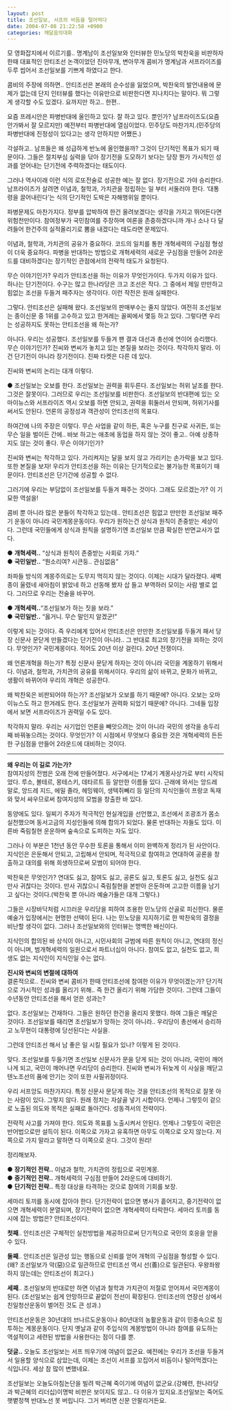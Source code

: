 ```yaml
---
layout: post
title: 조선일보, 서프의 비듬을 털어먹다
date: 2004-07-08 21:22:58 +0900
categories: 깨달음의대화
---
```

모 영화잡지에서 이르기를.. 명계남이 조선일보와 인터뷰한 민노당의 박찬욱을 비판하자 한때 대표적인 안티조선 논객이었던 진아무개, 변아무개 콤비가 명계남과 서프라이즈를 두루 씹어서 조선일보를 기쁘게 하였다고 한다.    
  
콤비의 주장에 의하면.. 안티조선은 본래의 순수성을 잃었으며, 박찬욱의 발언내용에 문제가 없는데 단지 인터뷰를 했다는 이유만으로 비판한다면 지나치다는 말이다. 뭐 그렇게 생각할 수도 있겠다. 요까지만 하고.. 한편..    
  
요즘 프레시안은 파병반대에 올인하고 있다. 잘 하고 있다. 뿐인가? 남프라이즈도(요즘 안가봐서 잘 모르지만) 예전부터 파병반대에 열심이었다. 민주당도 마찬가지.(민주당의 파병반대에 진정성이 있다고는 생각 안하지만 어쨌든.)    
  
각설하고.. 남프들은 왜 성급하게 반노에 올인했을까? 그것이 단기적인 목표가 되기 때문이다. 그들은 절치부심 실력을 닦아 장기전을 도모하기 보다는 당장 뭔가 가시적인 성과를 얻어내는 단기전에 주력하겠다는 태도이다. 
  
  
그러나 역사이래 이런 식의 로또전술로 성공한 예는 잘 없다. 장기전으로 가야 승리한다. 남프라이즈가 살려면 이념과, 철학과, 가치관을 정립하는 일 부터 서둘러야 한다. ‘대통령을 끌어내린다’는 식의 단기적인 도박은 자해행위일 뿐이다.    
  
파병문제도 마찬가지다. 정부를 압박하여 한건 올려보겠다는 생각을 가지고 뛰어든다면 위험천만이다. 참여정부가 국민참여를 주장하며 여론을 존중하겠다니까 개나 소나 다 달려들어 한건주의 실적올리기로 뽐을 내겠다는 태도라면 문제있다.    
  
이념과, 철학과, 가치관의 공유가 중요하다. 코드의 일치를 통한 개혁세력의 구심점 형성이 더욱 중요하다. 파병을 반대하는 방법으로 개혁세력의 새로운 구심점을 만들어 2라운드를 대비하겠다는 장기적인 관점에서의 전략적 태도가 요청된다.    
  
무슨 이야기인가? 우리가 안티조선을 하는 이유가 무엇인가이다. 두가지 이유가 있다. 하나는 단기전이다. 수구는 많고 한나라당은 크고 조선은 작다. 그 중에서 제일 만만하고 힘없는 조선을 두들겨 패주자는 생각이다. 이런 작전은 원래 실패한다.    
  
그렇다. 안티조선은 실패해 왔다. 조선일보의 판매부수는 줄지 않았다. 여전히 조선일보는 종이신문 중 1위를 고수하고 있고 한겨레는 꼴찌에서 몇등 하고 있다. 그렇다면 우리는 성공하지도 못하는 안티조선을 왜 하는가?    
  
아니다. 우리는 성공했다. 조선일보를 두들겨 팬 결과 대선과 총선에 연이어 승리했다. 무슨 이야기인가? 진씨와 변씨가 놓치고 있는 본질을 보라는 것이다. 착각하지 말라. 이건 단기전이 아니라 장기전이다. 진짜 타켓은 다른 데 있다.    
  
진씨와 변씨의 논리는 대개 이렇다.    
  
● 조선일보는 오보를 한다. 조선일보는 권력을 휘두른다. 조선일보는 허위 날조를 한다. 그것은 잘못이다. 그러므로 우리는 조선일보를 비판한다. 조선일보의 반대편에 있는 오마이뉴스와 서프라이즈 역시 오보를 하면 안되고, 권력을 휘둘러서 안되며, 허위기사를 써서도 안된다. 언론의 공정성과 객관성이 안티조선의 목표다.    
  
하여간에 나의 주장은 이렇다. 무슨 사업을 같이 하든, 혹은 누구를 친구로 사귀든, 또는 무슨 일을 벌이든 간에.. 바보 하고는 애초에 동업을 하지 않는 것이 좋고.. 아예 상종하지도 않는 것이 좋다. 무슨 이야기인가?    
  
진씨와 변씨는 착각하고 있다. 가리켜지는 달을 보지 않고 가리키는 손가락을 보고 있다. 또한 본질을 보자! 우리가 안티조선을 하는 이유는 단기적으로는 불가능한 목표이기 때문이다. 안티조선은 단기간에 성공할 수 없다. 
  
  
그러기에 우리는 부담없이 조선일보를 두들겨 패주는 것이다. 그래도 모르겠는가? 이 기묘한 역설을!    
  
콤비 뿐 아니라 많은 분들이 착각하고 있는데.. 안티조선은 힘없고 만만한 조선일보 패주기 운동이 아니라 국민계몽운동이다. 우리가 원하는건 상식과 원칙이 존중받는 세상이다. 그런데 국민들에게 상식과 원칙을 설명하기엔 조선일보 만큼 확실한 반면교사가 없다.    
  
● **개혁세력..** “상식과 원칙이 존중받는 사회로 가자.”   
● **국민일반..** “뭔소리여? 시큰둥.. 관심없음” 
  
  
좌파들 방식의 계몽주의로는 도무지 먹히지 않는 것이다. 이제는 시대가 달라졌다. 새벽종이 울렸네 새아침이 밝았네 하고 선동해 봤자 삽 들고 부역하러 모이는 사람 별로 없다. 그러므로 우리는 전술을 바꾸어.    
  
● **개혁세력..**“조선일보가 하는 짓을 보라.”   
● **국민일반..** “옳거니. 무슨 말인지 알겠군!” 
  
  
이렇게 되는 것이다. 즉 우리에게 있어서 안티조선은 만만한 조선일보를 두들겨 패서 당장 신문사 문닫게 만들겠다는 단기전이 아니라.. 그 반대로 최고의 장기전을 꾀하는 것이다. 무엇인가? 국민계몽이다. 적어도 20년 이상 걸린다. 20년 전쟁이다.    
  
왜 언론개혁을 하는가? 특정 신문사 문닫게 하자는 것이 아니라 국민을 계몽하기 위해서다. 이념과, 철학과, 가치관의 공유를 위해서이다. 우리의 삶이 바뀌고, 문화가 바뀌고, 생활이 바뀌어야 우리의 개혁은 성공한다.    
  
왜 박찬욱은 비판되어야 하는가? 조선일보가 오보를 하기 때문에? 아니다. 오보는 오마이뉴스도 하고 한겨레도 한다. 조선일보가 권력화 되었기 때문에? 아니다. 그네들 입장에서 보면 서프라이즈가 권력일 수도 있다.    
  
착각하지 말라. 우리는 사기업인 언론을 빼앗으려는 것이 아니라 국민의 생각을 송두리째 바꿔놓으려는 것이다. 무엇인가? 이 시점에서 무엇보다 중요한 것은 개혁세력의 든든한 구심점을 만들어 2라운드에 대비하는 것이다.   
****   
**왜 우리는 이 길로 가는가?**   
참여지성의 전범은 오래 전에 만들어졌다. 서구에서는 17세기 계몽사상가로 부터 시작되었다. 루소, 볼테르, 몽테스키, 데타르트 등 알만한 이름들 있다. 근래에 와서는 앙드레 말로, 앙드레 지드, 에밀 졸라, 헤밍웨이, 생텍쥐뻬리 등 일단의 지식인들이 프랑코 독재와 맞서 싸우므로써 참여지성의 모범을 창출한 바 있다.    
  
동양에도 있다. 일찌기 주자가 적극적인 현실개입을 선언했고, 조선에서 조광조가 몸소 실천했으며 동서고금의 지성인들에 의해 합의가 되었다. 물론 반대하는 자들도 있다. 이른바 죽림칠현 운운하며 숲속으로 도피하는 자도 있다.    
  
그러나 이 부분은 1천년 동안 무수한 토론을 통해서 이미 완벽하게 정리가 된 사안이다. 지식인은 은둔해서 안되고, 고립해서 안되며, 적극적으로 참여하고 연대하여 공론을 창출하고 대의를 위해 희생하므로써 모범이 되어야 한다.    
  
박찬욱은 무엇인가? 연대도 싫고, 참여도 싫고, 공론도 싫고, 토론도 싫고, 실천도 싫고 만사 귀찮다는 것이다. 만사 귀찮으니 죽림칠현을 본받아 은둔하며 고고한 이름을 남기고 싶다는 것이다.(박찬욱 뿐 아니라 예술가들은 대개 그렇다.)    
  
그들은 시장바닥처럼 시끄러운 우리당을 피하여 조용한 민노당의 산골로 피신한다. 물론 예술가 입장에서는 현명한 선택이 된다. 나는 민노당을 지지하기로 한 박찬욱의 결정을 비난할 생각이 없다. 그러나 조선일보와의 인터뷰는 명백한 배신이다.    
  
지식인의 합의된 바 상식이 아니고, 시민사회의 규범에 따른 원칙이 아니고, 연대의 정신이 아니며, 범개혁세력의 일원으로서 파트너십이 아니다. 참여도 없고, 실천도 없고, 희생도 없는 지식인이 지식인일 수는 없다.    
  
**진시와 변씨의 변절에 대하여**   
결론적으로.. 진씨와 변씨 콤비가 한때 안티조선에 참여한 이유가 무엇이겠는가? 단기적으로 가시적인 성과를 올리기 위해.. 즉 한건 올리기 위해 가담한 것이다. 그런데 그들이 수년동안 안티조선을 해서 얻은 성과는?    
  
없다. 조선일보는 건재하다. 그들은 원하던 한건을 올리지 못했다. 하여 그들은 깨달은 것이다. 조선일보를 때리면 조선일보가 망하는 것이 아니라.. 우리당이 총선에서 승리하고 노무현이 대통령에 당선된다는 사실을.    
  
그런데 안티조선 해서 남 좋은 일 시킬 필요가 있나? 이렇게 된 것이다.    
  
맞다. 조선일보를 두들기면 조선일보 신문사가 문을 닫게 되는 것이 아니라, 국민이 깨어나게 되고, 국민이 깨어나면 우리당이 승리한다. 진씨와 변씨가 뒤늦게 이 사실을 깨닫고 텐노조선의 품에 안기는 것이 또한 사필귀정이다.    
  
우리 서프앙도 마찬가지다. 특정 신문사 문닫게 하는 것을 안티조선의 목적으로 잘못 아는 사람이 있다. 그렇지 않다. 원래 정치는 자살골 넣기 시합이다. 언제나 그렇듯이 겉으로 노출된 의도와 목적은 실패로 돌아간다. 성동격서의 전략이다.    
  
전략적 사고를 가져야 한다. 의도와 목표를 노출시켜서 안된다. 언제나 그렇듯이 국민은 반어법으로만 설득이 된다. 이쪽으로 가자고 유혹하면 아무도 이쪽으로 오지 않는다. 저쪽으로 가지 말라고 말하면 다 이쪽으로 온다. 그것이 원리!    
  
정리해보자.    
  
● **장기적인 전략..** 이념과 철학, 가치관의 정립으로 국민계몽.   
● **중기적인 전략..** 개혁세력의 구심점 만들어 2라운드에 대비하기.   
● **단기적인 전략..** 특정 대상을 타격하는 것으로 참여의 기회를 보장.    
  
세마리 토끼를 동시에 잡아야 한다. 단기전략이 없으면 병사가 흩어지고, 중기전략이 없으면 개혁세력이 분열되며, 장기전략이 없으면 개혁세력이 타락한다. 세마리 토끼를 동시에 잡는 방법은? 안티조선이다.    
  
**첫째**.. 안티조선은 구체적인 실천방법을 제공하므로써 단기적으로 국민의 호응을 얻을 수 있다.    
  
**둘째**.. 안티조선은 일관성 있는 행동으로 신뢰를 얻어 개혁의 구심점을 형성할 수 있다.(왜? 조선일보가 악(惡)으로 일관하므로 안티조선 역시 선(善)으로 일관된다. 우왕좌왕 하지 않는데는 안티조선이 최고다.)    
  
**세째**.. 조선일보의 반대로만 하면 이념과 철학과 가치관이 저절로 얻어져서 국민계몽이 된다. (조선일보는 쉽게 안망하므로 끝없이 전선이 확장된다. 안티조선의 연장선 상에서 친일청산운동이 벌어진 것도 큰 성과.)    
  
안티조선운동은 30년대의 브나르도운동이나 80년대의 농활운동과 같이 민중속으로 침투하는 계몽운동이다. 단지 옛날과 같이 주입식의 계몽방법이 아니라 참여를 유도하는 역설적이고 세련된 방법을 사용한다는 점이 다를 뿐.    
  
**덧글..** 오늘도 조선일보는 서프 띄우기에 여념이 없군요. 예전에는 우리가 조선을 두들겨서 일용할 양식으로 삼았는데, 이제는 조선이 서프를 꼬집어서 비듬이나 털어먹겠다는 식입니다. 세상 참 많이 변했네요.    
  
조선일보는 오늘도아침논단을 빌려 박근혜 죽이기에 여념이 없군요.(강혜련, 한나라당과 박근혜의 리더십)이명박 비판은 보이지도 않고.. 다 이유가 있지요.조선일보는 죽어도 햇볕정책 반대노선 못 버립니다. 그거 버리면 신문 안팔리거든요.